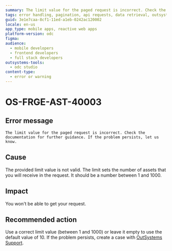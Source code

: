 ```yaml
---
summary: The limit value for the paged request is incorrect. Check the documentation for further guidance. If the problem persists, let us know.
tags: error handling, pagination, api requests, data retrieval, outsystems support
guid: 3e1e7caa-8cf1-11ed-a1eb-0242ac120002
locale: en-us
app_type: mobile apps, reactive web apps
platform-version: odc
figma:
audience:
  - mobile developers
  - frontend developers
  - full stack developers
outsystems-tools:
  - odc studio
content-type:
  - error or warning
---
```


# OS-FRGE-AST-40003

## Error message

`The limit value for the paged request is incorrect. Check the documentation for further guidance. If the problem persists, let us know.`

## Cause

The provided limit value is not valid. The limit sets the number of assets that you will receive in the request. It should be a number between 1 and 1000.

## Impact

You won't be able to get your request.

## Recommended action

Use a correct limit value (between 1 and 1000) or leave it empty to use the default value of 10.
If the problem persists, create a case with [OutSystems Support](https://www.outsystems.com/support/portal/open-support-case?ErrorCode=OS-FRGE-AST-40003).
